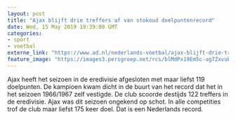 ```yaml
---
layout: post
title: "Ajax blijft drie treffers af van stokoud doelpuntenrecord"
date: Wed, 15 May 2019 19:39:00 GMT
categories: 
- sport 
- voetbal 
externe_link: "https://www.ad.nl/nederlands-voetbal/ajax-blijft-drie-treffers-af-van-stokoud-doelpuntenrecord~a62550e1/"
feature_image: "https://images3.persgroep.net/rcs/blMdPx19Em5c-ug7ZxvubHzRrqk/diocontent/148234601/_fitwidth/400/?appId=21791a8992982cd8da851550a453bd7f&quality=0.7"
---
```


Ajax heeft het seizoen in de eredivisie afgesloten met maar liefst 119 doelpunten. De kampioen kwam dicht in de buurt van het record dat het in het seizoen 1966/1967 zelf vestigde. De club scoorde destijds 122 treffers in de eredivisie. Ajax was dit seizoen ongekend op schot. In alle competities trof de club maar liefst 175 keer doel. Dat is een Nederlands record.
